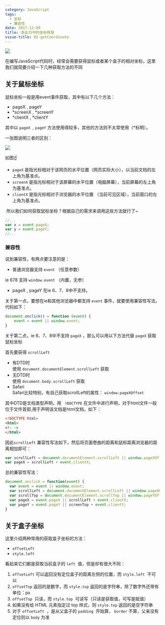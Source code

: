 ```yaml
---
category: JavaScript
tags:
  - 坐标
  - 兼容性
date: 2017-12-09
title: 浅谈JS中的坐标获取
vssue-title: 02-getCoordinate
---
```


![](https://img.nicksonlvqq.cn/2017-12-09/00.png)

在编写JavaScript代码时，经常会需要获得鼠标或者某个盒子的相对坐标，这里我们就简要介绍一下几种获取方法的不同

<!-- more -->

## 关于鼠标坐标

鼠标坐标一般是用event事件获取，其中有以下几个方法：

- pageX , pageY
- *screenX , *screenY
- *clientX , *clientY

其中以 `pageX`  , `pageY` 方法使用得较多，其他的方法则不太常使用（*标明）。

一张图说明三者的区别：

![](https://img.nicksonlvqq.cn/2017-12-09/01.png)

如图☝

- `pageX` 是指光标相对于该网页的水平位置（网页实际大小），以当前文档的左上角为基准点。
- `screenX` 是指光标相对于该屏幕的水平位置（电脑屏幕），当前屏幕的左上角为基准点。
- `clientX` 是指光标相对于浏览器的水平位置 （当前可见区域），当前窗口的左上角为基准点。

 所以我们如何获取鼠标坐标？根据自己的需求来调用这些方法就行了~

```javascript
//...
var x = event.pageX;
var y = event.pageY;
//...
```

### 兼容性

说到兼容性，有两点要注意的是：

- 普通浏览器支持 `event` （任意参数）

ie 678 支持 `window.event` （内置，无参）

- pageX , pageY 在ie 6、7、8中不支持。

关于第一点，要想在ie和其他浏览器中都支持 `event` 事件，就要使用兼容性写法。代码如下：
          

```javascript
document.onclick() = function (event) {
    event = event || window.event;
}
```

关于第二点，ie 6、7、8中不支持 `pageX` ，那么可以用以下方法代替 `pageX` 获取鼠标坐标

首先要获得 `scrollLeft`

- 有DTD时<br />使用 `document.documentElement.scrollLeft` 获取
- 无DTD时<br />使用 `document.body.scrollLeft` 获取
- Safari <br />Safari比较特别，有自己获取scrollLeft的属性： `window.pageXOffset` 

其中DTD是文档类型声明，用 ` !DOCTYPE` 在文件中进行声明，对于html文件一般位于文件首部,用于声明该文档是html文档，如下：

```html
<!DOCTYPE html>
<html>
<!- ->
</html>
```

因此`scrollLeft` 兼容性写法如下，然后将页面卷曲的距离和鼠标距离浏览器的距离相加即可：

```javascript
var scrollLeft = document.documentElement.scrollLeft || window.pageXOffset || document.body.scrollLeft;
var pageX = scrollLeft + event.clientX;
```

总的兼容性写法：
          

```javascript
document.onclick = function(event) {
  var event = event || window.event;
  var scrollLeft = document.documentElement.scrollLeft || window.pageXOffset || document.body.scrollLeft;
  var scrollTop = document.documentElement.scrollTop || window.pageYOffset || document.body.scrollTop;
  var pageX = event.pageX || scrollLeft + event.clientX;
  var pageY = event.pageY || screenTop + event.clientY;
}
```

## 关于盒子坐标

这里介绍两种常用的获取盒子坐标的方法：

- `offsetLeft` 
- `style.left` 

看起来它们都是获取当前盒子的 `left`  值，但是却有很大不同：

1. `offsetLeft` 可以返回没有定位盒子的距离左侧的位置，而 `style.left`  不可以
2. `offsetTop` 返回的是数字，而 `style.top` 返回的是字符串，除了数字外还带有单位：px
3. `offsetTop`  只读，而 `style.top`  可读写（只读是获取值，可写是赋值）
4. 如果没有给 HTML 元素指定过 top 样式，则 `style.top` 返回的是空字符串
5. 对于 `offsetLeft`  ，是从父盒子的 `padding`  开始算， `border` 不算，父亲没有定位则以 `body` 为准
